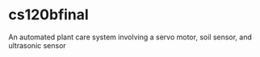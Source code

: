 # cs120bfinal
An automated plant care system involving a servo motor, soil sensor, and ultrasonic sensor
